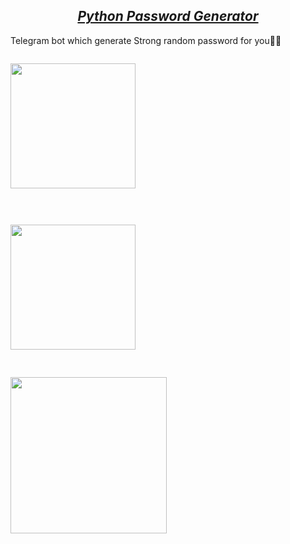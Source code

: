 <h2 align="center"><u><i>Python Password Generator</i></u></h2>
Telegram bot which generate Strong random password for you💫💝

<pre>
<p><a href="https://heroku.com/deploy?template=https://github.com/ItsmeHyper13/Radndom-PassGen"><img src="https://img.shields.io/badge/Deploy%20To%20Heroku-black?style=for-the-badge&logo=heroku" width="200""/></a></p>
</pre>

<pre>
<p><a href="https://cloud.okteto.com/deploy?repository=https://github.com/ItsmeHyper13/Radndom-PassGen"><img src="https://img.shields.io/badge/Deploy_To_Okteto%20%20-black?style=for-the-badge&logo=Okteto" width="200"/></a></p>
</pre>

<img src="https://github.com/ItsmeHyper13/Random-PassGen/blob/sree/resources/sree.gif" height="250">
